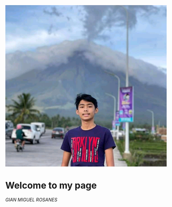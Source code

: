 ![alt text](miggy.jpg)
# Welcome to my page
*GIAN MIGUEL ROSANES*
<link rel="shortcut icon"type="image/x-icon" href="favicon(2).ico/favicon.ico">
